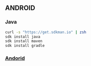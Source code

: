 ## ANDROID

### Java

```bash
curl -s "https://get.sdkman.io" | zsh
sdk install java
sdk install maven
sdk install gradle
```

### [Andorid](https://wiki.archlinux.org/index.php/android)
